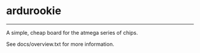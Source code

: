 ardurookie
====
----
A simple, cheap board for the atmega series of chips.

See docs/overview.txt for more information.
